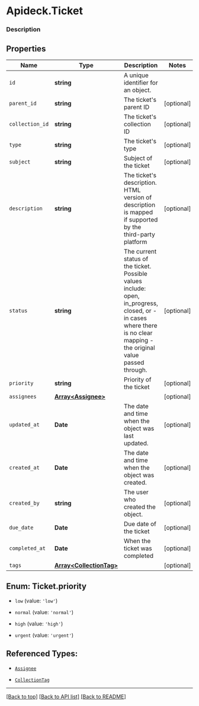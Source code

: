 # Apideck.Ticket

### Description

## Properties
Name | Type | Description | Notes
------------ | ------------- | ------------- | -------------
`id` | **string** | A unique identifier for an object. | 
`parent_id` | **string** | The ticket\'s parent ID | [optional] 
`collection_id` | **string** | The ticket\'s collection ID | [optional] 
`type` | **string** | The ticket\'s type | [optional] 
`subject` | **string** | Subject of the ticket | [optional] 
`description` | **string** | The ticket\'s description. HTML version of description is mapped if supported by the third-party platform | [optional] 
`status` | **string** | The current status of the ticket. Possible values include: open, in_progress, closed, or - in cases where there is no clear mapping - the original value passed through. | [optional] 
`priority` | **string** | Priority of the ticket | [optional] 
`assignees` | [**Array&lt;Assignee&gt;**](Assignee.md) |  | [optional] 
`updated_at` | **Date** | The date and time when the object was last updated. | [optional] 
`created_at` | **Date** | The date and time when the object was created. | [optional] 
`created_by` | **string** | The user who created the object. | [optional] 
`due_date` | **Date** | Due date of the ticket | [optional] 
`completed_at` | **Date** | When the ticket was completed | [optional] 
`tags` | [**Array&lt;CollectionTag&gt;**](CollectionTag.md) |  | [optional] 





<a name="TicketPriority"></a>
## Enum: Ticket.priority


* `low` (value: `'low'`)

* `normal` (value: `'normal'`)

* `high` (value: `'high'`)

* `urgent` (value: `'urgent'`)




## Referenced Types:








* [`Assignee`](Assignee.md)





* [`CollectionTag`](CollectionTag.md)

---

[[Back to top]](#) [[Back to API list]](../../../../README.md#documentation-for-api-endpoints) [[Back to README]](../../../../README.md)



